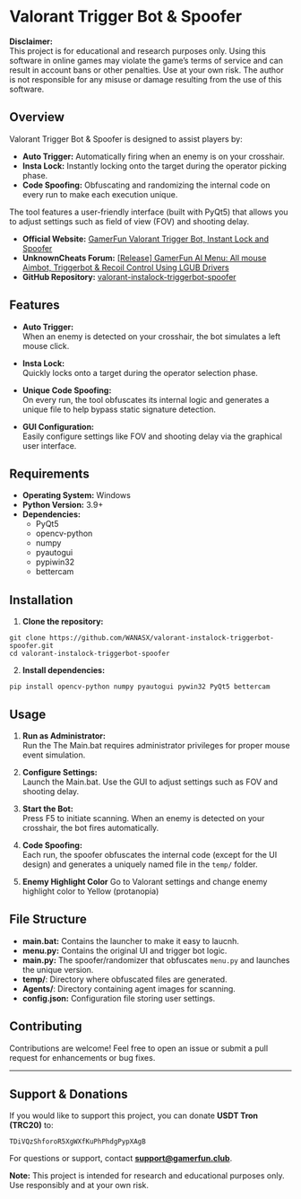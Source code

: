 # Valorant Trigger Bot & Spoofer

**Disclaimer:**  
This project is for educational and research purposes only. Using this software in online games may violate the game’s terms of service and can result in account bans or other penalties. Use at your own risk. The author is not responsible for any misuse or damage resulting from the use of this software.

## Overview

Valorant Trigger Bot & Spoofer is designed to assist players by:
- **Auto Trigger:** Automatically firing when an enemy is on your crosshair.
- **Insta Lock:** Instantly locking onto the target during the operator picking phase.
- **Code Spoofing:** Obfuscating and randomizing the internal code on every run to make each execution unique.

The tool features a user-friendly interface (built with PyQt5) that allows you to adjust settings such as field of view (FOV) and shooting delay.

- **Official Website:** [GamerFun Valorant Trigger Bot, Instant Lock and Spoofer
](https://www.gamerfun.club/ai-aimbot-triggerbot-shooter-games)
- **UnknownCheats Forum:** [[Release] GamerFun AI Menu: All mouse Aimbot, Triggerbot & Recoil Control Using LGUB Drivers](https://www.unknowncheats.me/forum/rainbow-six-siege/671029-gamerfun-ai-menu-mouse-aimbot-triggerbot-recoil-control-using-lgub-drivers.html)
- **GitHub Repository:** [valorant-instalock-triggerbot-spoofer](https://github.com/WANASX/valorant-instalock-triggerbot-spoofer)

## Features

- **Auto Trigger:**  
  When an enemy is detected on your crosshair, the bot simulates a left mouse click.
  
- **Insta Lock:**  
  Quickly locks onto a target during the operator selection phase.
  
- **Unique Code Spoofing:**  
  On every run, the tool obfuscates its internal logic and generates a unique file to help bypass static signature detection.
  
- **GUI Configuration:**  
  Easily configure settings like FOV and shooting delay via the graphical user interface.

## Requirements

- **Operating System:** Windows  
- **Python Version:** 3.9+  
- **Dependencies:**  
  - PyQt5  
  - opencv-python  
  - numpy  
  - pyautogui  
  - pypiwin32  
  - bettercam  

## Installation

1. **Clone the repository:**
```
git clone https://github.com/WANASX/valorant-instalock-triggerbot-spoofer.git
cd valorant-instalock-triggerbot-spoofer
```
2. **Install dependencies:**
```
pip install opencv-python numpy pyautogui pywin32 PyQt5 bettercam
```
## Usage

1. **Run as Administrator:**  
   Run the The Main.bat requires administrator privileges for proper mouse event simulation.

2. **Configure Settings:**  
   Launch the Main.bat. Use the GUI to adjust settings such as FOV and shooting delay.

3. **Start the Bot:**  
   Press F5 to initiate scanning. When an enemy is detected on your crosshair, the bot fires automatically.

4. **Code Spoofing:**  
   Each run, the spoofer obfuscates the internal code (except for the UI design) and generates a uniquely named file in the `temp/` folder.
   
6. **Enemy Highlight Color**
   Go to Valorant settings and change enemy highlight color to Yellow (protanopia)

## File Structure

- **main.bat:** Contains the launcher to make it easy to laucnh.
- **menu.py:** Contains the original UI and trigger bot logic.
- **main.py:** The spoofer/randomizer that obfuscates `menu.py` and launches the unique version.
- **temp/**: Directory where obfuscated files are generated.
- **Agents/**: Directory containing agent images for scanning.
- **config.json:** Configuration file storing user settings.

## Contributing

Contributions are welcome! Feel free to open an issue or submit a pull request for enhancements or bug fixes.

---

## Support & Donations

If you would like to support this project, you can donate **USDT Tron (TRC20)** to:
```
TDiVQzShforoR5XgWXfKuPhPhdgPypXAgB
```

For questions or support, contact **support@gamerfun.club**.



**Note:** This project is intended for research and educational purposes only. Use responsibly and at your own risk.
